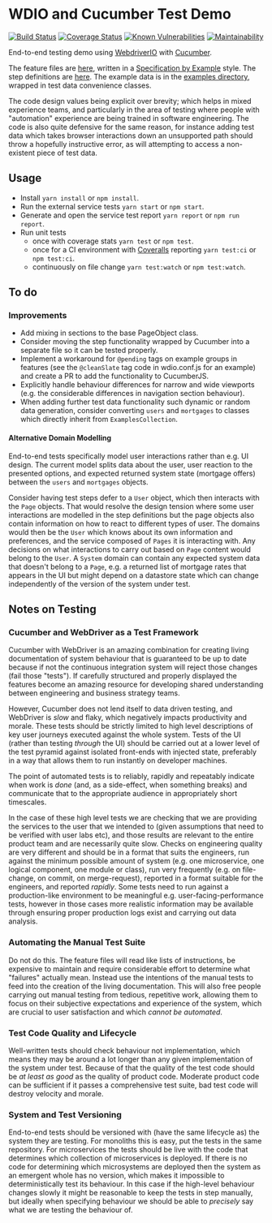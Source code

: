 # WDIO and Cucumber Test Demo
[![Build Status](https://travis-ci.org/jimCresswell/sr2-nw-jim.svg?branch=master)](https://travis-ci.org/jimCresswell/sr2-nw-jim)
[![Coverage Status](https://coveralls.io/repos/github/jimCresswell/sr2-nw-jim/badge.svg?branch=master)](https://coveralls.io/github/jimCresswell/sr2-nw-jim?branch=master)
[![Known Vulnerabilities](https://snyk.io/test/github/jimCresswell/sr2-nw-jim/badge.svg?targetFile=package.json)](https://snyk.io/test/github/jimCresswell/sr2-nw-jim?targetFile=package.json)
[![Maintainability](https://api.codeclimate.com/v1/badges/72c356a84ab64c90c952/maintainability)](https://codeclimate.com/github/jimCresswell/sr2-nw-jim/maintainability)

End-to-end testing demo using [WebdriverIO](https://webdriver.io/) with [Cucumber](https://cucumber.io/).

The feature files are [here](src/features), written in a [Specification by Example](https://gojko.net/books/specification-by-example/) style. The step definitions are [here](src/steps). The example data is in the [examples directory](src/examples), wrapped in test data convenience classes.

The code design values being explicit over brevity; which helps in mixed experience teams, and particularly in the area of testing where people with "automation" experience are being trained in software engineering. The code is also quite defensive for the same reason, for instance adding test data which takes browser interactions down an unsupported path should throw a hopefully instructive error, as will attempting to access a non-existent piece of test data.

## Usage

 * Install `yarn install` or `npm install`.
 * Run the external service tests `yarn start` or `npm start`.
 * Generate and open the service test report `yarn report` or `npm run report`.
 * Run unit tests
   * once with coverage stats `yarn test` or `npm test`.
   * once for a CI environment with [Coveralls](https://coveralls.io/) reporting `yarn test:ci` or `npm test:ci`.
   * continuously on file change `yarn test:watch` or `npm test:watch`.


## To do

### Improvements

  * Add mixing in sections to the base PageObject class.
  * Consider moving the step functionality wrapped by Cucumber into a separate file so it can be tested properly.
  * Implement a workaround for `@pending` tags on example groups in features (see the `@cleanSlate` tag code in wdio.conf.js for an example) and create a PR to add the functionality to CucumberJS.
  * Explicitly handle behaviour differences for narrow and wide viewports (e.g. the considerable differences in navigation section behaviour).
  * When adding further test data functionality such dynamic or random data generation, consider converting `users` and `mortgages` to classes which directly inherit from `ExamplesCollection`.

#### Alternative Domain Modelling

End-to-end tests specifically model user interactions rather than e.g. UI design. The current model splits data about the user, user reaction to the presented options, and expected returned system state (mortgage offers) between the `users` and `mortgages` objects.

Consider having test steps defer to a `User` object, which then interacts with the `Page` objects. That would resolve the design tension where some user interactions are modelled in the step definitions but the page objects also contain information on how to react to different types of user. The domains would then be the `User` which knows about its own information and preferences, and the service composed of `Pages` it is interacting with. Any decisions on what interactions to carry out based on `Page` content would belong to the `User`. A `System` domain can contain any expected system data that doesn't belong to a `Page`, e.g. a returned list of mortgage rates that appears in the UI but might depend on a datastore state which can change independently of the version of the system under test.


## Notes on Testing

### Cucumber and WebDriver as a Test Framework

Cucumber with WebDriver is an amazing combination for creating living documentation of system behaviour that is guaranteed to be up to date because if not the continuous integration system will reject those changes (fail those "tests"). If carefully structured and properly displayed the features become an amazing resource for developing shared understanding between engineering and business strategy teams.

However, Cucumber does not lend itself to data driven testing, and WebDriver is *slow* and flaky, which negatively impacts productivity and morale. These tests should be strictly limited to high level descriptions of key user journeys executed against the whole system. Tests of the UI (rather than testing _through_ the UI) should be carried out at a lower level of the test pyramid against isolated front-ends with injected state, preferably in a way that allows them to run instantly on developer machines.

The point of automated tests is to reliably, rapidly and repeatably indicate when work is *done* (and, as a side-effect, when something breaks) and communicate that to the appropriate audience in appropriately short timescales.

In the case of these high level tests we are checking that we are providing the services to the user that we intended to (given assumptions that need to be verified with user labs etc), and those results are relevant to the entire product team and are necessarily quite slow. Checks on engineering quality are very different and should be in a format that suits the engineers, run against the minimum possible amount of system (e.g. one microservice, one logical component, one module or class), run very frequently (e.g. on file-change, on commit, on merge-request), reported in a format suitable for the engineers, and reported *rapidly*. Some tests need to run against a production-like environment to be meaningful e.g. user-facing-performance tests, however in those cases more realistic information may be available through ensuring proper production logs exist and carrying out data analysis.

### Automating the Manual Test Suite

Do not do this. The feature files will read like lists of instructions, be expensive to maintain and require considerable effort to determine what "failures" actually mean. Instead use the intentions of the manual tests to feed into the creation of the living documentation. This will also free people carrying out manual testing from tedious, repetitive work, allowing them to focus on their subjective expectations and experience of the system, which are crucial to user satisfaction and which _cannot be automated_.

### Test Code Quality and Lifecycle

Well-written tests should check behaviour not implementation, which means they may be around a lot longer than any given implementation of the system under test. Because of that the quality of the test code should be _at least as good_ as the quality of product code. Moderate product code can be sufficient if it passes a comprehensive test suite, bad test code will destroy velocity and morale.

### System and Test Versioning

End-to-end tests should be versioned with (have the same lifecycle as) the system they are testing. For monoliths this is easy, put the tests in the same repository. For microservices the tests should be live with the code that determines which collection of microservices is deployed. If there is no code for determining which microsystems are deployed then the system as an emergent whole has no version, which makes it impossible to deterministically test its behaviour. In this case if the high-level behaviour changes slowly it might be reasonable to keep the tests in step manually, but ideally when specifying behaviour we should be able to _precisely_ say what we are testing the behaviour of.
